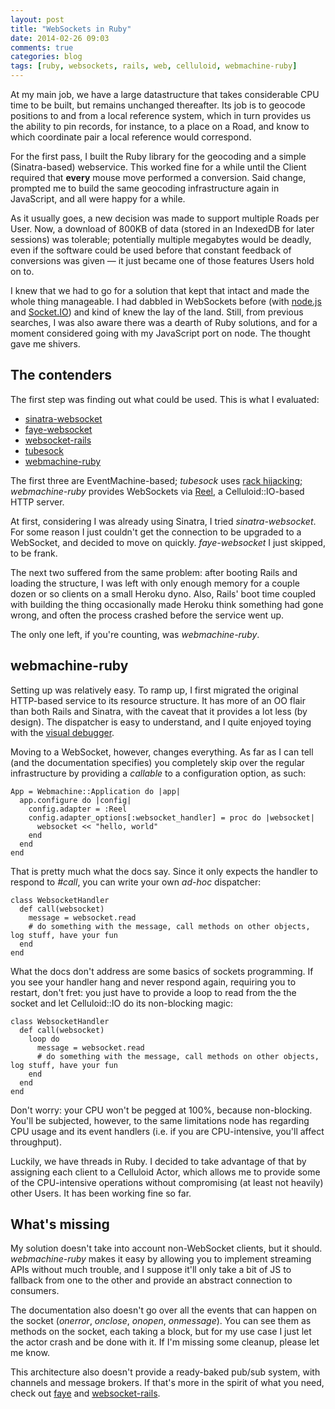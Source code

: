 ```yaml
---
layout: post
title: "WebSockets in Ruby"
date: 2014-02-26 09:03
comments: true
categories: blog
tags: [ruby, websockets, rails, web, celluloid, webmachine-ruby]
---
```


At my main job, we have a large datastructure that takes considerable CPU time to be built, but remains unchanged thereafter. Its job is to geocode positions to and from a local reference system, which in turn provides us the ability to pin records, for instance, to a place on a Road, and know to which coordinate pair a local reference would correspond.

For the first pass, I built the Ruby library for the geocoding and a simple (Sinatra-based) webservice. This worked fine for a while until the Client required that **every** mouse move performed a conversion. Said change, prompted me to build the same geocoding infrastructure again in JavaScript, and all were happy for a while.

As it usually goes, a new decision was made to support multiple Roads per User. Now, a download of 800KB of data (stored in an IndexedDB for later sessions) was tolerable; potentially multiple megabytes would be deadly, even if the software could be used before that constant feedback of conversions was given &mdash; it just became one of those features Users hold on to.

I knew that we had to go for a solution that kept that intact and made the whole thing manageable. I had dabbled in WebSockets before (with [node.js][nodejs] and [Socket.IO][socketio]) and kind of knew the lay of the land. Still, from previous searches, I was also aware there was a dearth of Ruby solutions, and for a moment considered going with my JavaScript port on node. The thought gave me shivers.

## The contenders

The first step was finding out what could be used. This is what I evaluated:

  * [sinatra-websocket][sinatraws]
  * [faye-websocket][fayews]
  * [websocket-rails][wsrails]
  * [tubesock][tubesock]
  * [webmachine-ruby][webmachine]

The first three are EventMachine-based; _tubesock_ uses [rack hijacking][rackhj]; _webmachine-ruby_ provides WebSockets via [Reel][reel], a Celluloid::IO-based HTTP server.

At first, considering I was already using Sinatra, I tried _sinatra-websocket_. For some reason I just couldn't get the connection to be upgraded to a WebSocket, and decided to move on quickly. _faye-websocket_ I just skipped, to be frank.

The next two suffered from the same problem: after booting Rails and loading the structure, I was left with only enough memory for a couple dozen or so clients on a small Heroku dyno. Also, Rails' boot time coupled with building the thing occasionally made Heroku think something had gone wrong, and often the process crashed before the service went up.

The only one left, if you're counting, was _webmachine-ruby_.

## webmachine-ruby

Setting up was relatively easy. To ramp up, I first migrated the original HTTP-based service to its resource structure. It has more of an OO flair than both Rails and Sinatra, with the caveat that it provides a lot less (by design). The dispatcher is easy to understand, and I quite enjoyed toying with the [visual debugger][visualdbwm].

Moving to a WebSocket, however, changes everything. As far as I can tell (and the documentation specifies) you completely skip over the regular infrastructure by providing a _callable_ to a configuration option, as such:

```
App = Webmachine::Application do |app|
  app.configure do |config|
    config.adapter = :Reel
    config.adapter_options[:websocket_handler] = proc do |websocket|
      websocket << "hello, world"
    end
  end
end
```

That is pretty much what the docs say. Since it only expects the handler to respond to _#call_, you can write your own _ad-hoc_ dispatcher:

```
class WebsocketHandler
  def call(websocket)
    message = websocket.read
    # do something with the message, call methods on other objects, log stuff, have your fun
  end
end
```

What the docs don't address are some basics of sockets programming. If you see your handler hang and never respond again, requiring you to restart, don't fret: you just have to provide a loop to read from the the socket and let Celluloid::IO do its non-blocking magic:

```
class WebsocketHandler
  def call(websocket)
    loop do
      message = websocket.read
      # do something with the message, call methods on other objects, log stuff, have your fun
    end
  end
end
```

Don't worry: your CPU won't be pegged at 100%, because non-blocking. You'll be subjected, however, to the same limitations node has regarding CPU usage and its event handlers (i.e. if you are CPU-intensive, you'll affect throughput).

Luckily, we have threads in Ruby. I decided to take advantage of that by assigning each client to a Celluloid Actor, which allows me to provide some of the CPU-intensive operations without compromising (at least not heavily) other Users. It has been working fine so far.

## What's missing

My solution doesn't take into account non-WebSocket clients, but it should. _webmachine-ruby_ makes it easy by allowing you to implement streaming APIs without much trouble, and I suppose it'll only take a bit of JS to fallback from one to the other and provide an abstract connection to consumers.

The documentation also doesn't go over all the events that can happen on the socket (_onerror_, _onclose_, _onopen_, _onmessage_). You can see them as methods on the socket, each taking a block, but for my use case I just let the actor crash and be done with it. If I'm missing some cleanup, please let me know.

This architecture also doesn't provide a ready-baked pub/sub system, with channels and message brokers. If that's more in the spirit of what you need, check out [faye][faye] and [websocket-rails][wsrails].

[faye]: http://faye.jcoglan.com/
[fayews]: https://github.com/faye/faye-websocket-ruby
[socketio]: http://socket.io/
[nodejs]: http://nodejs.org
[sinatraws]: https://github.com/simulacre/sinatra-websocket
[tubesock]: https://github.com/ngauthier/tubesock
[wsrails]: https://github.com/websocket-rails/websocket-rails
[webmachine]: https://github.com/seancribbs/webmachine-ruby
[rackhj]: http://blog.phusion.nl/2013/01/23/the-new-rack-socket-hijacking-api/
[reel]: https://github.com/celluloid/reel
[visualdbwm]: https://github.com/seancribbs/webmachine-ruby#visual-debugger
